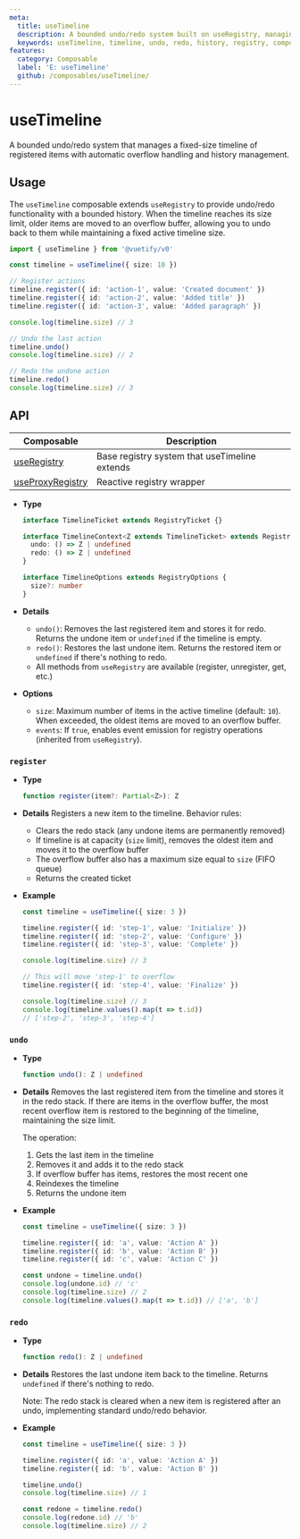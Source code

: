 ```yaml
---
meta:
  title: useTimeline
  description: A bounded undo/redo system built on useRegistry, managing a fixed-size timeline of items with overflow handling.
  keywords: useTimeline, timeline, undo, redo, history, registry, composable, Vue, state management
features:
  category: Composable
  label: 'E: useTimeline'
  github: /composables/useTimeline/
---
```


# useTimeline

A bounded undo/redo system that manages a fixed-size timeline of registered items with automatic overflow handling and history management.

<DocsPageFeatures :frontmatter />

## Usage

The `useTimeline` composable extends `useRegistry` to provide undo/redo functionality with a bounded history. When the timeline reaches its size limit, older items are moved to an overflow buffer, allowing you to undo back to them while maintaining a fixed active timeline size.

```ts
import { useTimeline } from '@vuetify/v0'

const timeline = useTimeline({ size: 10 })

// Register actions
timeline.register({ id: 'action-1', value: 'Created document' })
timeline.register({ id: 'action-2', value: 'Added title' })
timeline.register({ id: 'action-3', value: 'Added paragraph' })

console.log(timeline.size) // 3

// Undo the last action
timeline.undo()
console.log(timeline.size) // 2

// Redo the undone action
timeline.redo()
console.log(timeline.size) // 3
```

## API


| Composable | Description |
|---|---|
| [useRegistry](/composables/registration/use-registry) | Base registry system that useTimeline extends |
| [useProxyRegistry](/composables/registration/use-proxy-registry) | Reactive registry wrapper |
- **Type**

  ```ts
  interface TimelineTicket extends RegistryTicket {}

  interface TimelineContext<Z extends TimelineTicket> extends RegistryContext<Z> {
    undo: () => Z | undefined
    redo: () => Z | undefined
  }

  interface TimelineOptions extends RegistryOptions {
    size?: number
  }
  ```

- **Details**

  - `undo()`: Removes the last registered item and stores it for redo. Returns the undone item or `undefined` if the timeline is empty.
  - `redo()`: Restores the last undone item. Returns the restored item or `undefined` if there's nothing to redo.
  - All methods from `useRegistry` are available (register, unregister, get, etc.)

- **Options**

  - `size`: Maximum number of items in the active timeline (default: `10`). When exceeded, the oldest items are moved to an overflow buffer.
  - `events`: If `true`, enables event emission for registry operations (inherited from `useRegistry`).

### `register`

- **Type**
  ```ts
  function register(item?: Partial<Z>): Z
  ```

- **Details**
  Registers a new item to the timeline. Behavior rules:
  - Clears the redo stack (any undone items are permanently removed)
  - If timeline is at capacity (`size` limit), removes the oldest item and moves it to the overflow buffer
  - The overflow buffer also has a maximum size equal to `size` (FIFO queue)
  - Returns the created ticket

- **Example**
  ```ts
  const timeline = useTimeline({ size: 3 })

  timeline.register({ id: 'step-1', value: 'Initialize' })
  timeline.register({ id: 'step-2', value: 'Configure' })
  timeline.register({ id: 'step-3', value: 'Complete' })

  console.log(timeline.size) // 3

  // This will move 'step-1' to overflow
  timeline.register({ id: 'step-4', value: 'Finalize' })

  console.log(timeline.size) // 3
  console.log(timeline.values().map(t => t.id))
  // ['step-2', 'step-3', 'step-4']
  ```

### `undo`

- **Type**
  ```ts
  function undo(): Z | undefined
  ```

- **Details**
  Removes the last registered item from the timeline and stores it in the redo stack. If there are items in the overflow buffer, the most recent overflow item is restored to the beginning of the timeline, maintaining the size limit.

  The operation:
  1. Gets the last item in the timeline
  2. Removes it and adds it to the redo stack
  3. If overflow buffer has items, restores the most recent one
  4. Reindexes the timeline
  5. Returns the undone item

- **Example**
  ```ts
  const timeline = useTimeline({ size: 3 })

  timeline.register({ id: 'a', value: 'Action A' })
  timeline.register({ id: 'b', value: 'Action B' })
  timeline.register({ id: 'c', value: 'Action C' })

  const undone = timeline.undo()
  console.log(undone.id) // 'c'
  console.log(timeline.size) // 2
  console.log(timeline.values().map(t => t.id)) // ['a', 'b']
  ```

### `redo`

- **Type**
  ```ts
  function redo(): Z | undefined
  ```

- **Details**
  Restores the last undone item back to the timeline. Returns `undefined` if there's nothing to redo.

  Note: The redo stack is cleared when a new item is registered after an undo, implementing standard undo/redo behavior.

- **Example**
  ```ts
  const timeline = useTimeline({ size: 3 })

  timeline.register({ id: 'a', value: 'Action A' })
  timeline.register({ id: 'b', value: 'Action B' })

  timeline.undo()
  console.log(timeline.size) // 1

  const redone = timeline.redo()
  console.log(redone.id) // 'b'
  console.log(timeline.size) // 2
  ```
